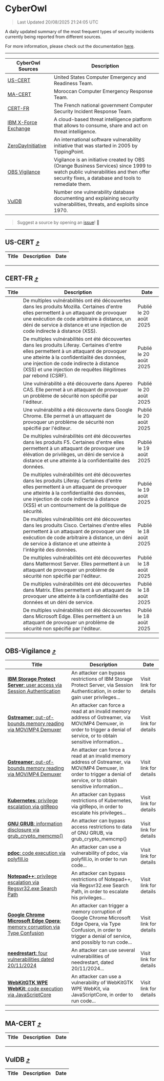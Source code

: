 
 <div id='top'></div>

# CyberOwl

 > Last Updated 20/08/2025 21:24:05 UTC
 
 A daily updated summary of the most frequent types of security incidents currently being reported from different sources.
 
 For more information, please check out the documentation [here](./docs/README.md).
 
 ---
 |CyberOwl Sources|Description|
 |---|---|
 |[US-CERT](#us-cert-arrow_heading_up)|United States Computer Emergency and Readiness Team.|
 |[MA-CERT](#ma-cert-arrow_heading_up)|Moroccan Computer Emergency Response Team.|
 |[CERT-FR](#cert-fr-arrow_heading_up)|The French national government Computer Security Incident Response Team.|
 |[IBM X-Force Exchange](#ibmcloud-arrow_heading_up)|A cloud-based threat intelligence platform that allows to consume, share and act on threat intelligence.|
 |[ZeroDayInitiative](#zerodayinitiative-arrow_heading_up)|An international software vulnerability initiative that was started in 2005 by TippingPoint.|
 |[OBS Vigilance](#obs-vigilance-arrow_heading_up)|Vigilance is an initiative created by OBS (Orange Business Services) since 1999 to watch public vulnerabilities and then offer security fixes, a database and tools to remediate them.|
 |[VulDB](#vuldb-arrow_heading_up)|Number one vulnerability database documenting and explaining security vulnerabilities, threats, and exploits since 1970.|
 
 > Suggest a source by opening an [issue](https://github.com/karimhabush/cyberowl/issues)! :raised_hands:
 ---

## US-CERT [:arrow_heading_up:](#cyberowl)

 |Title|Description|Date|
 |---|---|---|
 
 ---

## CERT-FR [:arrow_heading_up:](#cyberowl)

 |Title|Description|Date|
 |---|---|---|
 |[](https://www.cert.ssi.gouv.fr/avis/CERTFR-2025-AVI-0714/)|De multiples vulnérabilités ont été découvertes dans les produits Mozilla. Certaines d'entre elles permettent à un attaquant de provoquer une exécution de code arbitraire à distance, un déni de service à distance et une injection de code indirecte à distance (XSS).|Publié le 20 août 2025|
 |[](https://www.cert.ssi.gouv.fr/avis/CERTFR-2025-AVI-0713/)|De multiples vulnérabilités ont été découvertes dans les produits Liferay. Certaines d'entre elles permettent à un attaquant de provoquer une atteinte à la confidentialité des données, une injection de code indirecte à distance (XSS) et une injection de requêtes illégitimes par rebond (CSRF).|Publié le 20 août 2025|
 |[](https://www.cert.ssi.gouv.fr/avis/CERTFR-2025-AVI-0712/)|Une vulnérabilité a été découverte dans Apereo CAS. Elle permet à un attaquant de provoquer un problème de sécurité non spécifié par l'éditeur.|Publié le 20 août 2025|
 |[](https://www.cert.ssi.gouv.fr/avis/CERTFR-2025-AVI-0711/)|Une vulnérabilité a été découverte dans Google Chrome. Elle permet à un attaquant de provoquer un problème de sécurité non spécifié par l'éditeur.|Publié le 20 août 2025|
 |[](https://www.cert.ssi.gouv.fr/avis/CERTFR-2025-AVI-0710/)|De multiples vulnérabilités ont été découvertes dans les produits F5. Certaines d'entre elles permettent à un attaquant de provoquer une élévation de privilèges, un déni de service à distance et une atteinte à la confidentialité des données.|Publié le 19 août 2025|
 |[](https://www.cert.ssi.gouv.fr/avis/CERTFR-2025-AVI-0709/)|De multiples vulnérabilités ont été découvertes dans les produits Liferay. Certaines d'entre elles permettent à un attaquant de provoquer une atteinte à la confidentialité des données, une injection de code indirecte à distance (XSS) et un contournement de la politique de sécurité.|Publié le 19 août 2025|
 |[](https://www.cert.ssi.gouv.fr/avis/CERTFR-2025-AVI-0708/)|De multiples vulnérabilités ont été découvertes dans les produits Cisco. Certaines d'entre elles permettent à un attaquant de provoquer une exécution de code arbitraire à distance, un déni de service à distance et une atteinte à l'intégrité des données.|Publié le 18 août 2025|
 |[](https://www.cert.ssi.gouv.fr/avis/CERTFR-2025-AVI-0707/)|De multiples vulnérabilités ont été découvertes dans Mattermost Server. Elles permettent à un attaquant de provoquer un problème de sécurité non spécifié par l'éditeur.|Publié le 18 août 2025|
 |[](https://www.cert.ssi.gouv.fr/avis/CERTFR-2025-AVI-0706/)|De multiples vulnérabilités ont été découvertes dans Matrix. Elles permettent à un attaquant de provoquer une atteinte à la confidentialité des données et un déni de service.|Publié le 18 août 2025|
 |[](https://www.cert.ssi.gouv.fr/avis/CERTFR-2025-AVI-0705/)|De multiples vulnérabilités ont été découvertes dans Microsoft Edge. Elles permettent à un attaquant de provoquer un problème de sécurité non spécifié par l'éditeur.|Publié le 18 août 2025|
 
 ---

## OBS-Vigilance [:arrow_heading_up:](#cyberowl)

 |Title|Description|Date|
 |---|---|---|
 |[<a href="https://vigilance.fr/vulnerability/IBM-Storage-Protect-Server-user-access-via-Session-Authentication-47491" class="noirorange"><b>IBM Storage Protect Server</b>: user access via Session Authentication</a>](https://vigilance.fr/vulnerability/IBM-Storage-Protect-Server-user-access-via-Session-Authentication-47491)|An attacker can bypass restrictions of IBM Storage Protect Server, via Session Authentication, in order to gain user privileges...|Visit link for details|
 |[<a href="https://vigilance.fr/vulnerability/Gstreamer-out-of-bounds-memory-reading-via-MOV-MP4-Demuxer-47490" class="noirorange"><b>Gstreamer</b>: out-of-bounds memory reading via MOV/MP4 Demuxer</a>](https://vigilance.fr/vulnerability/Gstreamer-out-of-bounds-memory-reading-via-MOV-MP4-Demuxer-47490)|An attacker can force a read at an invalid memory address of Gstreamer, via MOV/MP4 Demuxer, in order to trigger a denial of service, or to obtain sensitive information...|Visit link for details|
 |[<a href="https://vigilance.fr/vulnerability/Gstreamer-out-of-bounds-memory-reading-via-MOV-MP4-Demuxer-47489" class="noirorange"><b>Gstreamer</b>: out-of-bounds memory reading via MOV/MP4 Demuxer</a>](https://vigilance.fr/vulnerability/Gstreamer-out-of-bounds-memory-reading-via-MOV-MP4-Demuxer-47489)|An attacker can force a read at an invalid memory address of Gstreamer, via MOV/MP4 Demuxer, in order to trigger a denial of service, or to obtain sensitive information...|Visit link for details|
 |[<a href="https://vigilance.fr/vulnerability/Kubernetes-privilege-escalation-via-gitRepo-45706" class="noirorange"><b>Kubernetes</b>: privilege escalation via gitRepo</a>](https://vigilance.fr/vulnerability/Kubernetes-privilege-escalation-via-gitRepo-45706)|An attacker can bypass restrictions of Kubernetes, via gitRepo, in order to escalate his privileges...|Visit link for details|
 |[<a href="https://vigilance.fr/vulnerability/GNU-GRUB-information-disclosure-via-grub-crypto-memcmp-47861" class="noirorange"><b>GNU GRUB</b>: information disclosure via grub_crypto_memcmp()</a>](https://vigilance.fr/vulnerability/GNU-GRUB-information-disclosure-via-grub-crypto-memcmp-47861)|An attacker can bypass access restrictions to data of GNU GRUB, via grub_crypto_memcmp()|Visit link for details|
 |[<a href="https://vigilance.fr/vulnerability/pdoc-code-execution-via-polyfill-io-47488" class="noirorange"><b>pdoc</b>: code execution via polyfill.io</a>](https://vigilance.fr/vulnerability/pdoc-code-execution-via-polyfill-io-47488)|An attacker can use a vulnerability of pdoc, via polyfill.io, in order to run code...|Visit link for details|
 |[<a href="https://vigilance.fr/vulnerability/Notepad-privilege-escalation-via-Regsvr32-exe-Search-Path-47487" class="noirorange"><b>Notepad++</b>: privilege escalation via Regsvr32.exe Search Path</a>](https://vigilance.fr/vulnerability/Notepad-privilege-escalation-via-Regsvr32-exe-Search-Path-47487)|An attacker can bypass restrictions of Notepad++, via Regsvr32.exe Search Path, in order to escalate his privileges...|Visit link for details|
 |[<a href="https://vigilance.fr/vulnerability/Google-Chrome-Microsoft-Edge-Opera-memory-corruption-via-Type-Confusion-45704" class="noirorange"><b>Google Chrome  Microsoft Edge  Opera</b>: memory corruption via Type Confusion</a>](https://vigilance.fr/vulnerability/Google-Chrome-Microsoft-Edge-Opera-memory-corruption-via-Type-Confusion-45704)|An attacker can trigger a memory corruption of Google Chrome  Microsoft Edge  Opera, via Type Confusion, in order to trigger a denial of service, and possibly to run code...|Visit link for details|
 |[<a href="https://vigilance.fr/vulnerability/needrestart-four-vulnerabilities-dated-20-11-2024-45700" class="noirorange"><b>needrestart</b>: four vulnerabilities dated 20/11/2024</a>](https://vigilance.fr/vulnerability/needrestart-four-vulnerabilities-dated-20-11-2024-45700)|An attacker can use several vulnerabilities of needrestart, dated 20/11/2024...|Visit link for details|
 |[<a href="https://vigilance.fr/vulnerability/WebKitGTK-WPE-WebKit-code-execution-via-JavaScriptCore-45698" class="noirorange"><b>WebKitGTK  WPE WebKit</b>: code execution via JavaScriptCore</a>](https://vigilance.fr/vulnerability/WebKitGTK-WPE-WebKit-code-execution-via-JavaScriptCore-45698)|An attacker can use a vulnerability of WebKitGTK  WPE WebKit, via JavaScriptCore, in order to run code...|Visit link for details|
 
 ---

## MA-CERT [:arrow_heading_up:](#cyberowl)

 |Title|Description|Date|
 |---|---|---|
 
 ---

## VulDB [:arrow_heading_up:](#cyberowl)

 |Title|Description|Date|
 |---|---|---|
 